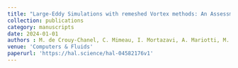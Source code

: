 ```yaml
---
title: "Large-Eddy Simulations with remeshed Vortex methods: An Assessment and Calibration of Subgrid-Scale Models."
collection: publications
category: manuscripts
date: 2024-01-01
authors : M. de Crouy-Chanel, C. Mimeau, I. Mortazavi, A. Mariotti, M. V. Salvetti
venue: 'Computers & Fluids'
paperurl: 'https://hal.science/hal-04582176v1'
---
```

